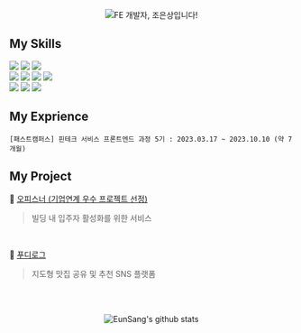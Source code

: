 <div align="center">

  
![FE 개발자, 조은상입니다!](https://capsule-render.vercel.app/api?type=transparent&fontColor=008000&text=EunSang's&nbsp;GitHub&height=150&fontSize=60&desc=FE개발자,%20조은상입니다!&descAlignY=75&descAlign=60)

</div>
  
## My Skills
<img src="https://img.shields.io/badge/html5-E34F26?style=for-the-badge&logo=html5&logoColor=white"> <img src="https://img.shields.io/badge/css-1572B6?style=for-the-badge&logo=css3&logoColor=white"> <img src="https://img.shields.io/badge/javascript-F7DF1E?style=for-the-badge&logo=javascript&logoColor=black"> 
<br/>
<img src="https://img.shields.io/badge/react-61DAFB?style=for-the-badge&logo=react&logoColor=black"> <img src="https://img.shields.io/badge/next.js-000000?style=for-the-badge&logo=nextdotjs&logoColor=white"> <img src="https://img.shields.io/badge/typescript-3178C6?style=for-the-badge&logo=typescript&logoColor=white"> <img src="https://img.shields.io/badge/zustand-F3DF49?style=for-the-badge&logo=zustand&logoColor=white"> 
<br/>
<img src="https://img.shields.io/badge/emotion-d26ac6?style=for-the-badge&logo=emotion&logoColor=white"> <img src="https://img.shields.io/badge/sass-CC6699?style=for-the-badge&logo=sass&logoColor=white"> <img src="https://img.shields.io/badge/styledcomponents-DB7093?style=for-the-badge&logo=styledcomponents&logoColor=black"> 

## My Exprience
```
[패스트캠퍼스] 핀테크 서비스 프론트엔드 과정 5기 : 2023.03.17 ~ 2023.10.10 (약 7개월)
```

## My Project
🔗 [오피스너 (기업연계 우수 프로젝트 선정)](https://github.com/livable-final/client)
> 빌딩 내 입주자 활성화를 위한 서비스

<br/>

🔗 [푸디로그](https://github.com/FoodieLog/foodie-log-client)
> 지도형 맛집 공유 및 추천 SNS 플랫폼

<br/>
<br/>

<div align="center">
  
![EunSang's github stats](https://github-readme-stats.vercel.app/api?username=ChoEun-Sang&show_icons=true)

</div>


